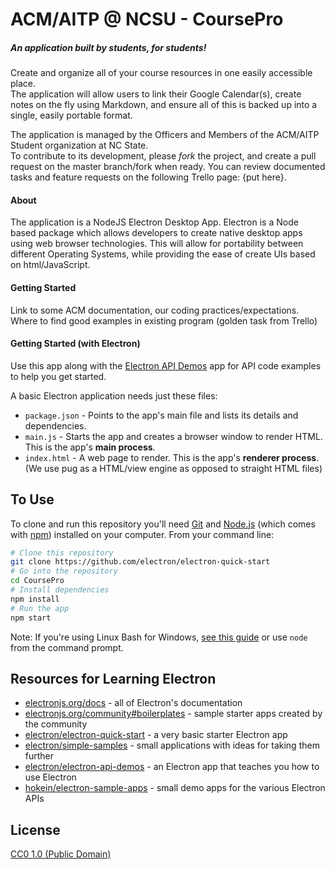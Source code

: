 # ACM/AITP @ NCSU - CoursePro

##### An application built *by* students, *for* students!  

Create and organize all of your course resources in one easily accessible place.  
The application will allow users to link their Google Calendar(s), create notes on the fly using Markdown,
and ensure all of this is backed up into a single, easily portable format.

The application is managed by the Officers and Members of the ACM/AITP Student organization at NC State.  
To contribute to its development, please _fork_ the project, and create a pull request on the master branch/fork when
ready. You can review documented tasks and feature requests on the following Trello page: {put here}.


#### About

The application is a NodeJS Electron Desktop App.  Electron is a Node based package which allows developers to create native desktop apps using web browser technologies.  This will allow for portability between different Operating Systems, while providing the ease of create UIs based on html/JavaScript.

#### Getting Started

Link to some ACM documentation, our coding practices/expectations. Where to find good examples in existing program (golden task from Trello)


#### Getting Started (with Electron)

Use this app along with the [Electron API Demos](https://electronjs.org/#get-started) app for API code examples to help you get started.

A basic Electron application needs just these files:

- `package.json` - Points to the app's main file and lists its details and dependencies.
- `main.js` - Starts the app and creates a browser window to render HTML. This is the app's **main process**.
- `index.html` - A web page to render. This is the app's **renderer process**. (We use pug as a HTML/view engine as opposed to straight HTML files)

## To Use

To clone and run this repository you'll need [Git](https://git-scm.com) and [Node.js](https://nodejs.org/en/download/) (which comes with [npm](http://npmjs.com)) installed on your computer. From your command line:

```bash
# Clone this repository
git clone https://github.com/electron/electron-quick-start
# Go into the repository
cd CoursePro
# Install dependencies
npm install
# Run the app
npm start
```

Note: If you're using Linux Bash for Windows, [see this guide](https://www.howtogeek.com/261575/how-to-run-graphical-linux-desktop-applications-from-windows-10s-bash-shell/) or use `node` from the command prompt.

## Resources for Learning Electron

- [electronjs.org/docs](https://electronjs.org/docs) - all of Electron's documentation
- [electronjs.org/community#boilerplates](https://electronjs.org/community#boilerplates) - sample starter apps created by the community
- [electron/electron-quick-start](https://github.com/electron/electron-quick-start) - a very basic starter Electron app
- [electron/simple-samples](https://github.com/electron/simple-samples) - small applications with ideas for taking them further
- [electron/electron-api-demos](https://github.com/electron/electron-api-demos) - an Electron app that teaches you how to use Electron
- [hokein/electron-sample-apps](https://github.com/hokein/electron-sample-apps) - small demo apps for the various Electron APIs

## License

[CC0 1.0 (Public Domain)](LICENSE.md)
